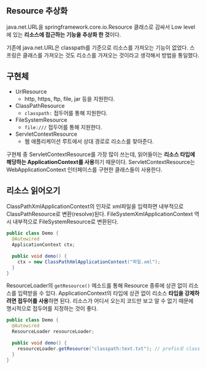 ## Resource 추상화

java.net.URL을 springframework.core.io.Resource 클래스로 감싸서 Low level에 있는 **리소스에 접근하는 기능을 추상화 한 것**이다.

기존에 java.net.URL은 classpath를 기준으로 리소스를 가져오는 기능이 없었다. 스프링은 클래스를 가져오는 것도 리소스를 가져오는 것이라고 생각해서 방법을 통일했다.



## 구현체

- UrlResource
  - http, https, ftp, file, jar 등을 지원한다.
- ClassPathResource
  - `classpath:` 접두어를 통해 지원한다.
- FileSystemResource
  - `file:///` 접두어를 통해 지원한다.
- ServletContextResource
  - 웹 애플리케이션 루트에서 상대 경로로 리소스를 찾아준다.



구현체 중 ServletContextResource를 가장 많이 쓰는데, 읽어들이는 **리소스 타입에 해당하는 ApplicationContext를 사용**하기 때문이다. ServletContextResource는 WebApplicationContext 인터페이스를 구현한 클래스들이 사용한다.



## 리소스 읽어오기

ClassPathXmlApplicationContext의 인자로 xml파일을 입력하면 내부적으로 ClassPathResource로 변환(resolve)된다. FileSystemXmlApplicationContext 역시 내부적으로 FileSystemResource로 변환된다.

```java
public class Demo {
  @Autowired
  ApplicationContext ctx;
  
  public void demo() {
    ctx = new ClassPathXmlApplicationContext("파일.xml");
  }
}
```



ResourceLoader의 `getResource()` 메소드를 통해 Resource 종류에 상관 없이 리소스를 입력받을 수 있다. ApplicationContext의 타입에 상관 없이 리소스 **타입을 강제하려면 접두어를 사용**하면 된다. 리소스가 어디서 오는지 코드만 보고 알 수 없기 때문에 명시적으로 접두어를 지정하는 것이 좋다.

```java
public class Demo {
  @Autowired
  ResourceLoader resourceLoader;
  
  public void demo() {
    resourceLoader.getResource("classpath:text.txt"); // prefix로 class타입 강제
  }
}
```

